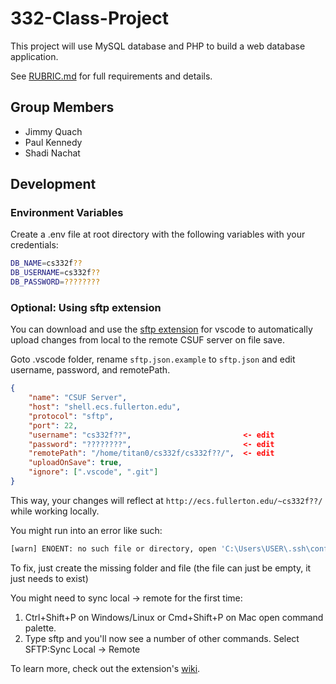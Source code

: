 # 332-Class-Project
This project will use MySQL database and PHP to build a web database application.

See [RUBRIC.md](RUBRIC.md) for full requirements and details.

## Group Members
- Jimmy Quach
- Paul Kennedy
- Shadi Nachat

## Development
### Environment Variables
Create a .env file at root directory with the following variables with your credentials:
```bash
DB_NAME=cs332f??
DB_USERNAME=cs332f??
DB_PASSWORD=????????
```

### Optional: Using sftp extension
You can download and use the [sftp extension](https://marketplace.visualstudio.com/items?itemName=Natizyskunk.sftp) for vscode to automatically upload changes from local to the remote CSUF server on file save.

Goto .vscode folder, rename `sftp.json.example` to `sftp.json` and edit username, password, and remotePath.
```json
{
    "name": "CSUF Server",
    "host": "shell.ecs.fullerton.edu",
    "protocol": "sftp",
    "port": 22,
    "username": "cs332f??",                         <- edit
    "password": "????????",                         <- edit
    "remotePath": "/home/titan0/cs332f/cs332f??/",  <- edit
    "uploadOnSave": true,
    "ignore": [".vscode", ".git"]
}
```

This way, your changes will reflect at `http://ecs.fullerton.edu/~cs332f??/` while working locally.

You might run into an error like such:
```bash
[warn] ENOENT: no such file or directory, open 'C:\Users\USER\.ssh\config' load C:\Users\USER\.ssh\config failed
```
To fix, just create the missing folder and file (the file can just be empty, it just needs to exist)

You might need to sync local -> remote for the first time:
1. Ctrl+Shift+P on Windows/Linux or Cmd+Shift+P on Mac open command palette.
2. Type sftp and you'll now see a number of other commands. Select SFTP:Sync Local -> Remote

To learn more, check out the extension's [wiki](https://github.com/Natizyskunk/vscode-sftp/wiki).
